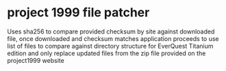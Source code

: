 # project 1999 file patcher

Uses sha256 to compare provided checksum by site against downloaded file, once downloaded and checksum matches application proceeds to use list of files to compare against directory structure for EverQuest Titanium edition and only replace updated files from the zip file provided on the project1999 website
